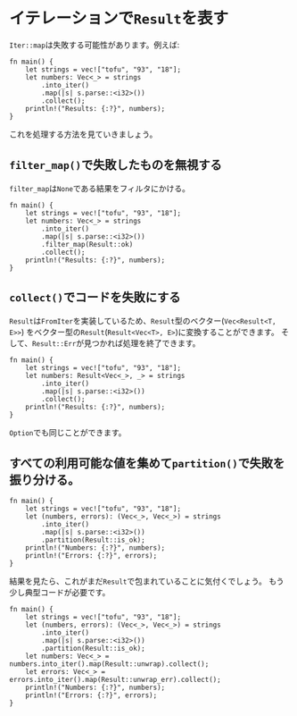 # イテレーションで`Result`を表す

`Iter::map`は失敗する可能性があります。例えば:

```rust,editable
fn main() {
    let strings = vec!["tofu", "93", "18"];
    let numbers: Vec<_> = strings
        .into_iter()
        .map(|s| s.parse::<i32>())
        .collect();
    println!("Results: {:?}", numbers);
}
```

これを処理する方法を見ていきましょう。

## `filter_map()`で失敗したものを無視する

`filter_map`は`None`である結果をフィルタにかける。

```rust,editable
fn main() {
    let strings = vec!["tofu", "93", "18"];
    let numbers: Vec<_> = strings
        .into_iter()
        .map(|s| s.parse::<i32>())
        .filter_map(Result::ok)
        .collect();
    println!("Results: {:?}", numbers);
}
```

## `collect()`でコードを失敗にする

`Result`は`FromIter`を実装しているため、`Result`型のベクター(`Vec<Result<T, E>>`)
をベクター型の`Result`(`Result<Vec<T>, E>`)に変換することができます。
そして、`Result::Err`が見つかれば処理を終了できます。

```rust,editable
fn main() {
    let strings = vec!["tofu", "93", "18"];
    let numbers: Result<Vec<_>, _> = strings
        .into_iter()
        .map(|s| s.parse::<i32>())
        .collect();
    println!("Results: {:?}", numbers);
}
```

`Option`でも同じことができます。

## すべての利用可能な値を集めて`partition()`で失敗を振り分ける。

```rust,editable
fn main() {
    let strings = vec!["tofu", "93", "18"];
    let (numbers, errors): (Vec<_>, Vec<_>) = strings
        .into_iter()
        .map(|s| s.parse::<i32>())
        .partition(Result::is_ok);
    println!("Numbers: {:?}", numbers);
    println!("Errors: {:?}", errors);
}
```

結果を見たら、これがまだ`Result`で包まれていることに気付くでしょう。
もう少し典型コードが必要です。

```rust,editable
fn main() {
    let strings = vec!["tofu", "93", "18"];
    let (numbers, errors): (Vec<_>, Vec<_>) = strings
        .into_iter()
        .map(|s| s.parse::<i32>())
        .partition(Result::is_ok);
    let numbers: Vec<_> = numbers.into_iter().map(Result::unwrap).collect();
    let errors: Vec<_> = errors.into_iter().map(Result::unwrap_err).collect();
    println!("Numbers: {:?}", numbers);
    println!("Errors: {:?}", errors);
}
```
